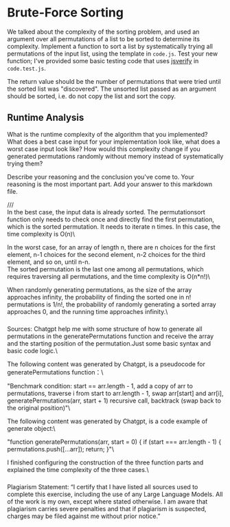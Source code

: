 # Brute-Force Sorting

We talked about the complexity of the sorting problem, and used an argument over
all permutations of a list to be sorted to determine its complexity. Implement
a function to sort a list by systematically trying all permutations of the input
list, using the template in `code.js`. Test your new function; I've provided
some basic testing code that uses [jsverify](https://jsverify.github.io/) in
`code.test.js`.

The return value should be the number of permutations that were tried until the
sorted list was "discovered". The unsorted list passed as an argument should be
sorted, i.e. do not copy the list and sort the copy.

## Runtime Analysis

What is the runtime complexity of the algorithm that you implemented? What does
a best case input for your implementation look like, what does a worst case
input look like? How would this complexity change if you generated permutations
randomly without memory instead of systematically trying them?

Describe your reasoning and the conclusion you've come to. Your reasoning is the
most important part. Add your answer to this markdown file.

///\
In the best case, the input data is already sorted. The permutationsort function only needs to check once and directly find the first permutation, which is the sorted permutation. It needs to iterate n times. In this case, the time complexity is O(n)\

In the worst case, for an array of length n, there are n choices for the first element, n-1 choices for the second element, n-2 choices for the third element, and so on, until n-n.\
The sorted permutation is the last one among all permutations, which requires traversing all permutations, and the time complexity is O(n*n!)\

When randomly generating permutations, as the size of the array approaches infinity, the probability of finding the sorted one in n! permutations is 1/n!, the probability of randomly generating a sorted array approaches 0, and the running time approaches infinity.\


###
Sources: Chatgpt help me with some structure of how to generate all permutations in the generatePermutations function and receive the array and the starting position of the permutation.Just some basic syntax and basic code logic.\

The following content was generated by Chatgpt, is a pseudocode for generatePermutations function：\

"Benchmark condition: start == arr.length - 1, add a copy of arr to permutations, traverse i from start to arr.length - 1, swap arr[start] and arr[i], generatePermutations(arr, start + 1) recursive call, backtrack (swap back to the original position)"\

The following content was generated by Chatgpt, is a code example of generate object:\

"function generatePermutations(arr, start = 0) {
if (start === arr.length - 1) {
permutations.push([...arr]);
return;
}"\

I finished configuring the construction of the three function parts and explained the time complexity of the three cases.\
###

Plagiarism Statement: “I certify that I have listed all sources used to complete this exercise, including the use of any Large Language Models. All of the work is my own, except where stated otherwise. I am aware that plagiarism carries severe penalties and that if plagiarism is suspected, charges may be filed against me without prior notice.”
